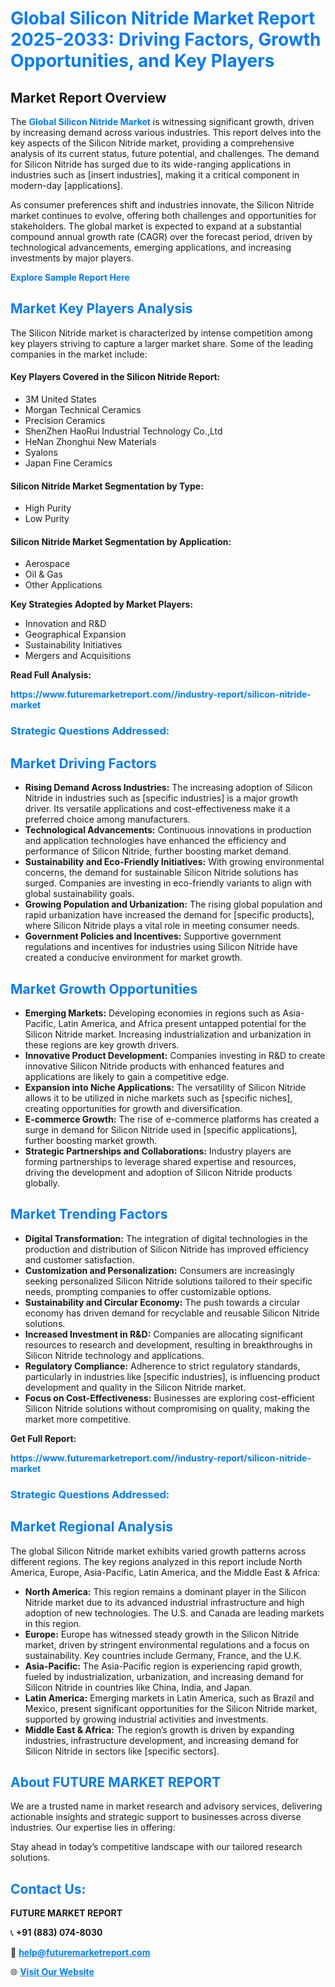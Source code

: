 <h1 style="color: #007BFF;">Global Silicon Nitride Market Report 2025-2033: Driving Factors, Growth Opportunities, and Key Players</h1>

<section id="overview">
<h2>Market Report Overview</h2>
<p>The <a href="https://www.futuremarketreport.com//industry-report/silicon-nitride-market" style="color: #007BFF; text-decoration: none;"><strong>Global Silicon Nitride Market</strong></a> is witnessing significant growth, driven by increasing demand across various industries. This report delves into the key aspects of the Silicon Nitride market, providing a comprehensive analysis of its current status, future potential, and challenges. The demand for Silicon Nitride has surged due to its wide-ranging applications in industries such as [insert industries], making it a critical component in modern-day [applications].</p>
<p>As consumer preferences shift and industries innovate, the Silicon Nitride market continues to evolve, offering both challenges and opportunities for stakeholders. The global market is expected to expand at a substantial compound annual growth rate (CAGR) over the forecast period, driven by technological advancements, emerging applications, and increasing investments by major players.</p>
</section>

<section id="overview">
<p><a href="https://www.futuremarketreport.com//request-sample/reportId=92663" style="color: #007BFF; text-decoration: none;"><strong>Explore Sample Report Here</strong></a></p>
</section>

<section id="key-players">
<h2 style="color: #007BFF;">Market Key Players Analysis</h2>
<p>The Silicon Nitride market is characterized by intense competition among key players striving to capture a larger market share. Some of the leading companies in the market include:</p>
<h4>Key Players Covered in the Silicon Nitride Report:</h4>
<ul><li>3M United States</li><li>Morgan Technical Ceramics</li><li>Precision Ceramics</li><li>ShenZhen HaoRui Industrial Technology Co.,Ltd</li><li>HeNan Zhonghui New Materials</li><li>Syalons</li><li>Japan Fine Ceramics</li></ul>
<h4>Silicon Nitride Market Segmentation by Type:</h4>
<ul><li>High Purity</li><li>Low Purity</li></ul>

<h4>Silicon Nitride Market Segmentation by Application:</h4>
<ul><li>Aerospace</li><li>Oil &amp; Gas</li><li>Other Applications</li></ul>
<p><strong>Key Strategies Adopted by Market Players:</strong></p>
<ul>
<li>Innovation and R&D</li>
<li>Geographical Expansion</li>
<li>Sustainability Initiatives</li>
<li>Mergers and Acquisitions</li>
</ul>
</section>

<section>
<p><strong>Read Full Analysis: </strong></p><a href="https://www.futuremarketreport.com//industry-report/silicon-nitride-market" style="color: #007BFF; text-decoration: none;"><strong>https://www.futuremarketreport.com//industry-report/silicon-nitride-market</strong></a>
<h3 style="color: #007BFF;">Strategic Questions Addressed:</h3>
</section>

<section id="driving-factors">
<h2 style="color: #007BFF;">Market Driving Factors</h2>
<ul>
<li><strong>Rising Demand Across Industries:</strong> The increasing adoption of Silicon Nitride in industries such as [specific industries] is a major growth driver. Its versatile applications and cost-effectiveness make it a preferred choice among manufacturers.</li>
<li><strong>Technological Advancements:</strong> Continuous innovations in production and application technologies have enhanced the efficiency and performance of Silicon Nitride, further boosting market demand.</li>
<li><strong>Sustainability and Eco-Friendly Initiatives:</strong> With growing environmental concerns, the demand for sustainable Silicon Nitride solutions has surged. Companies are investing in eco-friendly variants to align with global sustainability goals.</li>
<li><strong>Growing Population and Urbanization:</strong> The rising global population and rapid urbanization have increased the demand for [specific products], where Silicon Nitride plays a vital role in meeting consumer needs.</li>
<li><strong>Government Policies and Incentives:</strong> Supportive government regulations and incentives for industries using Silicon Nitride have created a conducive environment for market growth.</li>
</ul>
</section>

<section id="growth-opportunities">
<h2 style="color: #007BFF;">Market Growth Opportunities</h2>
<ul>
<li><strong>Emerging Markets:</strong> Developing economies in regions such as Asia-Pacific, Latin America, and Africa present untapped potential for the Silicon Nitride market. Increasing industrialization and urbanization in these regions are key growth drivers.</li>
<li><strong>Innovative Product Development:</strong> Companies investing in R&D to create innovative Silicon Nitride products with enhanced features and applications are likely to gain a competitive edge.</li>
<li><strong>Expansion into Niche Applications:</strong> The versatility of Silicon Nitride allows it to be utilized in niche markets such as [specific niches], creating opportunities for growth and diversification.</li>
<li><strong>E-commerce Growth:</strong> The rise of e-commerce platforms has created a surge in demand for Silicon Nitride used in [specific applications], further boosting market growth.</li>
<li><strong>Strategic Partnerships and Collaborations:</strong> Industry players are forming partnerships to leverage shared expertise and resources, driving the development and adoption of Silicon Nitride products globally.</li>
</ul>
</section>

<section id="trending-factors">
<h2 style="color: #007BFF;">Market Trending Factors</h2>
<ul>
<li><strong>Digital Transformation:</strong> The integration of digital technologies in the production and distribution of Silicon Nitride has improved efficiency and customer satisfaction.</li>
<li><strong>Customization and Personalization:</strong> Consumers are increasingly seeking personalized Silicon Nitride solutions tailored to their specific needs, prompting companies to offer customizable options.</li>
<li><strong>Sustainability and Circular Economy:</strong> The push towards a circular economy has driven demand for recyclable and reusable Silicon Nitride solutions.</li>
<li><strong>Increased Investment in R&D:</strong> Companies are allocating significant resources to research and development, resulting in breakthroughs in Silicon Nitride technology and applications.</li>
<li><strong>Regulatory Compliance:</strong> Adherence to strict regulatory standards, particularly in industries like [specific industries], is influencing product development and quality in the Silicon Nitride market.</li>
<li><strong>Focus on Cost-Effectiveness:</strong> Businesses are exploring cost-efficient Silicon Nitride solutions without compromising on quality, making the market more competitive.</li>
</ul>
</section>

<section>
<p><strong>Get Full Report: </strong></p><a href="https://www.futuremarketreport.com//industry-report/silicon-nitride-market" style="color: #007BFF; text-decoration: none;"><strong>https://www.futuremarketreport.com//industry-report/silicon-nitride-market</strong></a>
<h3 style="color: #007BFF;">Strategic Questions Addressed:</h3>
</section>


<section id="regional-analysis">
<h2 style="color: #007BFF;">Market Regional Analysis</h2>
<p>The global Silicon Nitride market exhibits varied growth patterns across different regions. The key regions analyzed in this report include North America, Europe, Asia-Pacific, Latin America, and the Middle East & Africa:</p>
<ul>
<li><strong>North America:</strong> This region remains a dominant player in the Silicon Nitride market due to its advanced industrial infrastructure and high adoption of new technologies. The U.S. and Canada are leading markets in this region.</li>
<li><strong>Europe:</strong> Europe has witnessed steady growth in the Silicon Nitride market, driven by stringent environmental regulations and a focus on sustainability. Key countries include Germany, France, and the U.K.</li>
<li><strong>Asia-Pacific:</strong> The Asia-Pacific region is experiencing rapid growth, fueled by industrialization, urbanization, and increasing demand for Silicon Nitride in countries like China, India, and Japan.</li>
<li><strong>Latin America:</strong> Emerging markets in Latin America, such as Brazil and Mexico, present significant opportunities for the Silicon Nitride market, supported by growing industrial activities and investments.</li>
<li><strong>Middle East & Africa:</strong> The region’s growth is driven by expanding industries, infrastructure development, and increasing demand for Silicon Nitride in sectors like [specific sectors].</li>
</ul>
</section>

<footer>
<h2 style="color: #007BFF;">About FUTURE MARKET REPORT</h2>
<p>We are a trusted name in market research and advisory services, delivering actionable insights and strategic support to businesses across diverse industries. Our expertise lies in offering:</p>

<p>Stay ahead in today’s competitive landscape with our tailored research solutions.</p>

<h2 style="color: #007BFF;">Contact Us:</h2>
<p><strong>FUTURE MARKET REPORT</strong></p>
<p>📞 <strong>+91 (883) 074-8030</strong></p>
<p>📧 <strong><a href="mailto:help@futuremarketreport.com" style="color: #007BFF;">help@futuremarketreport.com</a></strong></p>
<p>🌐 <strong><a href="https://www.futuremarketreport.com/" style="color: #007BFF;">Visit Our Website</a></strong></p>
</footer>